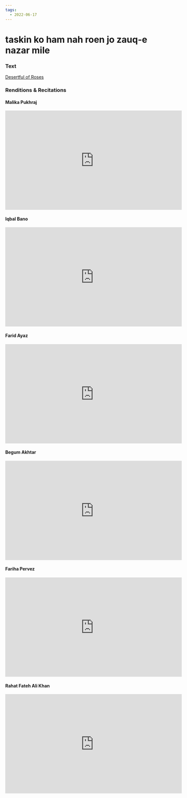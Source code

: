```yaml
---
tags:
  - 2022-06-17
---
```

# taskin ko ham nah roen jo zauq-e nazar mile

### Text
[Desertful of Roses](http://www.columbia.edu/itc/mealac/pritchett/00ghalib/159/index_159.html)

### Renditions & Recitations

#### Malika Pukhraj

<iframe width="560" height="315" src="https://www.youtube.com/embed/dy1QNDdO2Xo" title="YouTube video player" frameborder="0" allow="accelerometer; autoplay; clipboard-write; encrypted-media; gyroscope; picture-in-picture" allowfullscreen></iframe>

#### Iqbal Bano

<iframe width="560" height="315" src="https://www.youtube.com/embed/sdvnBuy1PRk&t=243s" title="YouTube video player" frameborder="0" allow="accelerometer; autoplay; clipboard-write; encrypted-media; gyroscope; picture-in-picture" allowfullscreen></iframe>

#### Farid Ayaz

<iframe width="560" height="315" src="https://www.youtube.com/embed/1icpqNg8k0U" title="YouTube video player" frameborder="0" allow="accelerometer; autoplay; clipboard-write; encrypted-media; gyroscope; picture-in-picture" allowfullscreen></iframe>

#### Begum Akhtar

<iframe width="560" height="315" src="https://www.youtube.com/embed/gVA4rCklIkg" title="YouTube video player" frameborder="0" allow="accelerometer; autoplay; clipboard-write; encrypted-media; gyroscope; picture-in-picture" allowfullscreen></iframe>

#### Fariha Pervez

<iframe width="560" height="315" src="https://www.youtube.com/embed/xZ6B9n1jUFE" title="YouTube video player" frameborder="0" allow="accelerometer; autoplay; clipboard-write; encrypted-media; gyroscope; picture-in-picture" allowfullscreen></iframe>

#### Rahat Fateh Ali Khan

<iframe width="560" height="315" src="https://www.youtube.com/embed/v2nTEvY1GQM" title="YouTube video player" frameborder="0" allow="accelerometer; autoplay; clipboard-write; encrypted-media; gyroscope; picture-in-picture" allowfullscreen></iframe>

